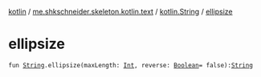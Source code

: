 [kotlin](../../index.md) / [me.shkschneider.skeleton.kotlin.text](../index.md) / [kotlin.String](index.md) / [ellipsize](./ellipsize.md)

# ellipsize

`fun `[`String`](https://kotlinlang.org/api/latest/jvm/stdlib/kotlin/-string/index.html)`.ellipsize(maxLength: `[`Int`](https://kotlinlang.org/api/latest/jvm/stdlib/kotlin/-int/index.html)`, reverse: `[`Boolean`](https://kotlinlang.org/api/latest/jvm/stdlib/kotlin/-boolean/index.html)` = false): `[`String`](https://kotlinlang.org/api/latest/jvm/stdlib/kotlin/-string/index.html)